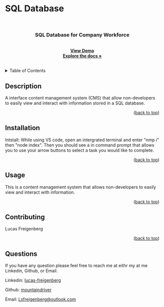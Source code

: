 # SQL Database
  <!-- PROJECT LOGO -->
  <br />
  <div align="center">
    <a href="https://github.com/mountaindriver/Team-Profile-Generator">
      <!-- <img src="images/logo.png" alt="Logo" width="80" height="80"> -->
    </a>
  <h3 align="center">SQL Database for Company Workforce </h3>
    <p align="center">
       <br />
       <a href="https://drive.google.com/file/d/1wMxbvPgR9m7Hnizt86rLUEJkxaM75iX4/view"><strong>View Demo</strong></a>
       <br>
      <a href="https://github.com/mountaindriver/SQL-Database-For-Company-Workforce"><strong>Explore the docs »</strong></a>
      <br />
      <br />
    </p>
  </div>
  
  
  <!-- TABLE OF CONTENTS -->
  <details>
    <summary>Table of Contents</summary>
    <ol>
      <li><a href='#description'>Description</a></li>
      <li><a href='#Installation'>Installation</a></li>
      <li><a href='#usage'>Usage</a></li>
      <li><a href='#contributing'>Contributing</a></li>
      <li><a href='#questions'>Questions</a></li>
    </ol>
  </details>

  
  ## Description
  
  A interface content management system (CMS) that allow non-developers to easily view and interact with information stored in a SQL database.
  
  <p align="right">(<a href="#readme-top">back to top</a>)</p>
  
  
  ## Installation
  
  Intstall: While using VS code, open an intergrated terminal and enter "nmp i" then "node index". Then you should see a in command prompt that allows you to use your arrow buttons to select a task you would like to complete.
  
  <p align="right">(<a href="#readme-top">back to top</a>)</p>
  
  ## Usage
  
  This is a content management system that allows non-developers to easily view and interact with information.
  
  <p align="right">(<a href="#readme-top">back to top</a>)</p>
  
  
  ## Contributing
  
  Lucas Freigenberg
  
  <p align="right">(<a href="#readme-top">back to top</a>)</p>
  
  
  ## Questions
  
  If you have any question please feel free to reach me at eithr my at me Linkedin, Github, or Email.
  <p align="left">Linkedin: <a href="#https://www.linkedin.com/in/lucas-freigenberg-539338134/">lucas-freigenberg</a></p>
  <p align="left">Github: <a href="#https://github.com/mountaindriver">mountaindriver</a></p>
  <p align="left">Email: <a href="#Lsfreigenberg@outlook.com">Lsfreigenberg@outlook.com</a></p>
